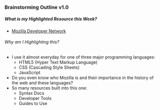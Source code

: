 ### Brainstorming Outline v1.0

##### What is my Highlighted Resource this Week?
* [Mozilla Developer Network](https://developer.mozilla.org/en-US/)

###### Why am I Highlighting this?
* I use it almost everyday for one of three major programming languages:
  * HTML5 (Hyper Text Markup Language)
  * CSS (Cascading Style Sheets)
  * JavaScript
* Do you even know who Mozilla is and their importance in the history of the web and these languages?
* So many resources built into this one:
  * Syntax Docs
  * Developer Tools
  * Guides to Use


